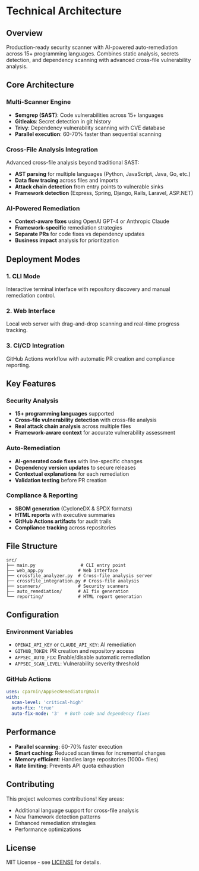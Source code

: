 # Technical Architecture

## Overview

Production-ready security scanner with AI-powered auto-remediation across 15+ programming languages. Combines static analysis, secrets detection, and dependency scanning with advanced cross-file vulnerability analysis.

## Core Architecture

### Multi-Scanner Engine
- **Semgrep (SAST)**: Code vulnerabilities across 15+ languages
- **Gitleaks**: Secret detection in git history  
- **Trivy**: Dependency vulnerability scanning with CVE database
- **Parallel execution**: 60-70% faster than sequential scanning

### Cross-File Analysis Integration
Advanced cross-file analysis beyond traditional SAST:
- **AST parsing** for multiple languages (Python, JavaScript, Java, Go, etc.)
- **Data flow tracing** across files and imports
- **Attack chain detection** from entry points to vulnerable sinks
- **Framework detection** (Express, Spring, Django, Rails, Laravel, ASP.NET)

### AI-Powered Remediation
- **Context-aware fixes** using OpenAI GPT-4 or Anthropic Claude
- **Framework-specific** remediation strategies
- **Separate PRs** for code fixes vs dependency updates
- **Business impact** analysis for prioritization

## Deployment Modes

### 1. CLI Mode
Interactive terminal interface with repository discovery and manual remediation control.

### 2. Web Interface  
Local web server with drag-and-drop scanning and real-time progress tracking.

### 3. CI/CD Integration
GitHub Actions workflow with automatic PR creation and compliance reporting.

## Key Features

### Security Analysis
- **15+ programming languages** supported
- **Cross-file vulnerability detection** with cross-file analysis
- **Real attack chain analysis** across multiple files
- **Framework-aware context** for accurate vulnerability assessment

### Auto-Remediation
- **AI-generated code fixes** with line-specific changes
- **Dependency version updates** to secure releases
- **Contextual explanations** for each remediation
- **Validation testing** before PR creation

### Compliance & Reporting
- **SBOM generation** (CycloneDX & SPDX formats)
- **HTML reports** with executive summaries
- **GitHub Actions artifacts** for audit trails
- **Compliance tracking** across repositories

## File Structure

```
src/
├── main.py                 # CLI entry point
├── web_app.py             # Web interface
├── crossfile_analyzer.py  # Cross-file analysis server
├── crossfile_integration.py # Cross-file analysis
├── scanners/              # Security scanners
├── auto_remediation/      # AI fix generation
└── reporting/             # HTML report generation
```

## Configuration

### Environment Variables
- `OPENAI_API_KEY` or `CLAUDE_API_KEY`: AI remediation
- `GITHUB_TOKEN`: PR creation and repository access
- `APPSEC_AUTO_FIX`: Enable/disable automatic remediation
- `APPSEC_SCAN_LEVEL`: Vulnerability severity threshold

### GitHub Actions
```yaml
uses: cparnin/AppSecRemediator@main
with:
  scan-level: 'critical-high'
  auto-fix: 'true'
  auto-fix-mode: '3'  # Both code and dependency fixes
```

## Performance

- **Parallel scanning**: 60-70% faster execution
- **Smart caching**: Reduced scan times for incremental changes  
- **Memory efficient**: Handles large repositories (1000+ files)
- **Rate limiting**: Prevents API quota exhaustion

## Contributing

This project welcomes contributions! Key areas:
- Additional language support for cross-file analysis
- New framework detection patterns
- Enhanced remediation strategies
- Performance optimizations

## License

MIT License - see [LICENSE](LICENSE) for details.